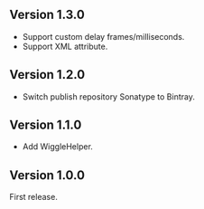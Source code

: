 Version 1.3.0
---
* Support custom delay frames/milliseconds.
* Support XML attribute.

Version 1.2.0
---
* Switch publish repository Sonatype to Bintray.

Version 1.1.0
---
* Add WiggleHelper.

Version 1.0.0
---
First release.

